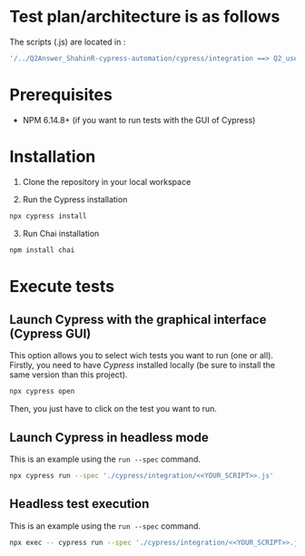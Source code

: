 # Test plan/architecture is as follows
The scripts (.js) are located in : 

```bash
'/../Q2Answer_ShahinR-cypress-automation/cypress/integration ==> Q2_userSignup.js & Q2_userCheckout.js'
```

# Prerequisites
- NPM 6.14.8+ (if you want to run tests with the GUI of Cypress)

# Installation
1. Clone the repository in your local workspace

2. Run the Cypress installation

```bash
npx cypress install
```
3. Run Chai installation

```bash
npm install chai
```
# Execute tests 
## Launch Cypress with the graphical interface (Cypress GUI)
This option allows you to select wich tests you want to run (one or all).
Firstly, you need to have _Cypress_ installed locally (be sure to install the same version than this project).
```bash
npx cypress open
```
Then, you just have to click on the test you want to run.

## Launch Cypress in headless mode
This is an example using the `run --spec` command.

```bash
npx cypress run --spec './cypress/integration/<<YOUR_SCRIPT>>.js'
```
## Headless test execution
This is an example using the `run --spec` command.

```bash
npx exec -- cypress run --spec './cypress/integration/<<YOUR_SCRIPT>>.js'
```
